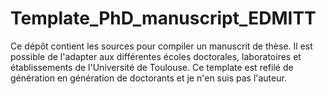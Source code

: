 # Template_PhD_manuscript_EDMITT

Ce dépôt contient les sources pour compiler un manuscrit de thèse.
Il est possible de l'adapter aux différentes écoles doctorales, laboratoires et établissements de l'Université de Toulouse.
Ce template est refilé de génération en génération de doctorants et je n'en suis pas l'auteur.
